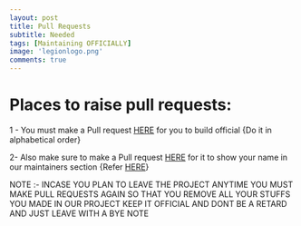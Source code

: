 ```yaml
---
layout: post
title: Pull Requests
subtitle: Needed
tags: [Maintaining OFFICIALLY]
image: 'legionlogo.png'
comments: true
---
```

# Places to raise pull requests:

1 - You must make a Pull request [HERE](https://github.com/Project-LegionOS/vendor_legion/blob/11/legion.devices) for you to build official {Do it in alphabetical order}

2- Also make sure to make a Pull request [HERE](https://github.com/legionos-devices/OTA/blob/11/devices.json) for it to show your name in our maintainers section {Refer [HERE](https://github.com/legionos-devices/OTA/commit/e72c0d3327646357c6399571e4c84f8d4ffb3baa)}


NOTE :- INCASE YOU PLAN TO LEAVE THE PROJECT ANYTIME YOU MUST MAKE PULL REQUESTS AGAIN SO THAT YOU REMOVE ALL YOUR STUFFS YOU MADE IN OUR PROJECT KEEP IT OFFICIAL AND DONT BE A RETARD AND JUST LEAVE WITH A BYE NOTE
<!--adsense-->
